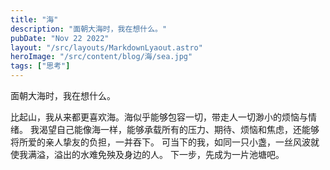 ```yaml
---
title: "海"
description: "面朝大海时，我在想什么。"
pubDate: "Nov 22 2022"
layout: "/src/layouts/MarkdownLyaout.astro"
heroImage: "/src/content/blog/海/sea.jpg"
tags: ["思考"]
---
```


面朝大海时，我在想什么。

比起山，我从来都更喜欢海。海似乎能够包容一切，带走人一切渺小的烦恼与情绪。
我渴望自己能像海一样，能够承载所有的压力、期待、烦恼和焦虑，还能够将所爱的亲人挚友的负担，一并吞下。
可当下的我，如同一只小盏，一丝风波就使我满溢，溢出的水难免殃及身边的人。
下一步，先成为一片池塘吧。